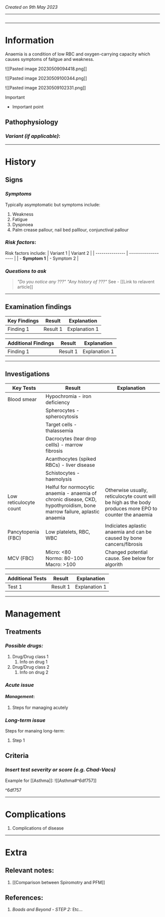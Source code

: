 *Created on 9th May 2023*

---
```toc
```
---

# Information
 
Anaemia is a condition of low RBC and oxygen-carrying capacity which causes symptoms of faitgue and weakness.

![[Pasted image 20230509094418.png]]

![[Pasted image 20230509100344.png]]

![[Pasted image 20230509102331.png]]

> [!Important]
- Important point

## Pathophysiology
### *Variant (if applicable)*:

--- 
# History
## Signs
### *Symptoms*
Typically asymptomatic but symptoms include:
1. Weakness
2. Fatigue 
3. Dyspnoea
4. Palm crease pallour, nail bed palllour, conjunctival pallour 

### *Risk factors*:
Risk factors include:
| Variant 1 | Variant 2 |
| --------------- | ------------------- |
| - **Symptom 1** |     - Symptom 2               |

### *Questions to ask*
>*"Do you notice any ???"*
>*"Any history of ???"* See - [[Link to relavent article]]

---

## Examination findings
| Key Findings     | Result    | Explanation                                                                                                         |
| ---------------- | --------- | ------------------------------------------------------------------------------------------------------------------- |
| Finding 1 | Result 1 | Explanation 1    |                                                                                                                     |

| Additional Findings         | Result    | Explanation |
| ---------------- | --------- | ----------- |
| Finding 1 | Result 1 | Explanation 1

---

## Investigations
| Key Tests              | Result                                                                                                                 | Explanation                                                                                             |
| ---------------------- | ---------------------------------------------------------------------------------------------------------------------- | ------------------------------------------------------------------------------------------------------- |
| Blood smear            | Hypochromia - iron deficiency                                                                                          |                                                                                                         |
|                        | Spherocytes - spherocytosis                                                                                            |                                                                                                         |
|                        | Target cells - thalassemia                                                                                             |                                                                                                         |
|                        | Dacrocytes (tear drop cellls) - marrow fibrosis                                                                        |                                                                                                         |
|                        | Acanthocytes (spiked RBCs) - liver disease                                                                             |                                                                                                         |
|                        | Schistocytes - haemolysis                                                                                              |                                                                                                         |
| Low reticulocyte count | Helful for normocytic anaemia - anaemia of chronic disease, CKD, hypothyroidism, bone marrow failure, aplastic anaemia | Otherwise usually, reticulocyte count will be high as the body produces more EPO to counter the anaemia |
| Pancytopenia (FBC)     | Low platelets, RBC, WBC                                                                                                | Indiciates aplastic anaemia and can be caused by bone cancers/fibrosis                                  |
| MCV (FBC)              | Micro: <80<br>Normo: 80-100<br>Macro: >100                                                                             | Changed potential cause. See below for algorith                                                                                                        |

| Additional Tests               |  Result   | Explanation                |
| ------------------------------ | --- | --------------------- |
| Test 1                            |  Result 1   | Explanation 1 |

---

# Management
## Treatments
### *Possible drugs:*
1. Drug/Drug class 1
	1. Info on drug 1
2. Drug/Drug class 2
	1. Info on drug 2


### *Acute issue*
#### *Management*:
1. Steps for managing acutely

### *Long-term issue*
Steps for manaing long-term:
1. Step 1

## Criteria
### *Insert test severity or score (e.g. Chad-Vacs)*
Example for [[Asthma]]:
![[Asthma#^6df757]]

^6df757

---

# Complications
1. Complications of disease

---

# Extra
## Relevant notes:
1. [[Comparison between Spiromotry and PFM]]
## References:
1. *Boads and Beyond - STEP 2:* Etc...